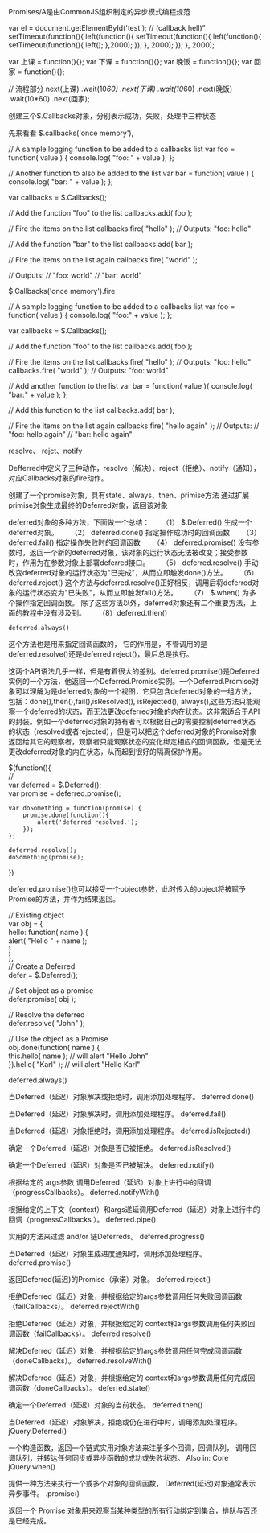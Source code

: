   Promises/A是由CommonJS组织制定的异步模式编程规范


var el = document.getElementById('test');
// (callback hell)”
setTimeout(function(){
  left(function(){
    setTimeout(function(){
       left(function(){
         setTimeout(function(){
           left();
         },2000);
       });
    }, 2000);
  });
}, 2000);







var 上课 = function(){};
var 下课 = function(){};
var 晚饭 = function(){};
var 回家 = function(){};

// 流程部分
next(上课)
    .wait(10*60)
    .next(下课)
    .wait(10*60) 
    .next(晚饭)
    .wait(10*60) 
    .next(回家);


创建三个$.Callbacks对象，分别表示成功，失败，处理中三种状态



先来看看 $.callbacks('once memory'),
   


// A sample logging function to be added to a callbacks list
var foo = function( value ) {
  console.log( "foo: " + value );
};
 
// Another function to also be added to the list
var bar = function( value ) {
  console.log( "bar: " + value );
};
 
var callbacks = $.Callbacks();
 
// Add the function "foo" to the list
callbacks.add( foo );
 
// Fire the items on the list
callbacks.fire( "hello" );
// Outputs: "foo: hello"
 
// Add the function "bar" to the list
callbacks.add( bar );
 
// Fire the items on the list again
callbacks.fire( "world" );
 
// Outputs:
// "foo: world"
// "bar: world"            


$.Callbacks('once memory').fire







// A sample logging function to be added to a callbacks list
var foo = function( value ) {
  console.log( "foo:" + value );
};
 
var callbacks = $.Callbacks();
 
// Add the function "foo" to the list
callbacks.add( foo );
 
// Fire the items on the list
callbacks.fire( "hello" ); // Outputs: "foo: hello"
callbacks.fire( "world" ); // Outputs: "foo: world"
 
// Add another function to the list
var bar = function( value ){
  console.log( "bar:" + value );
};
 
// Add this function to the list
callbacks.add( bar );
 
// Fire the items on the list again
callbacks.fire( "hello again" );
// Outputs:
// "foo: hello again"
// "bar: hello again"



resolve、 rejct、notify

Defferred中定义了三种动作，resolve（解决）、reject（拒绝）、notify（通知），对应Callbacks对象的fire动作。


创建了一个promise对象，具有state、always、then、primise方法
通过扩展primise对象生成最终的Deferred对象，返回该对象

deferred对象的多种方法，下面做一个总结：
　　（1） $.Deferred() 生成一个deferred对象。
　　（2） deferred.done() 指定操作成功时的回调函数
　　（3） deferred.fail() 指定操作失败时的回调函数
　　（4） deferred.promise() 没有参数时，返回一个新的deferred对象，该对象的运行状态无法被改变；接受参数时，作用为在参数对象上部署deferred接口。
　　（5） deferred.resolve() 手动改变deferred对象的运行状态为"已完成"，从而立即触发done()方法。
　　（6）deferred.reject() 这个方法与deferred.resolve()正好相反，调用后将deferred对象的运行状态变为"已失败"，从而立即触发fail()方法。
　　（7） $.when() 为多个操作指定回调函数。
除了这些方法以外，deferred对象还有二个重要方法，上面的教程中没有涉及到。
　　（8）deferred.then()

    deferred.always()

这个方法也是用来指定回调函数的，
它的作用是，不管调用的是deferred.resolve()还是deferred.reject()，最后总是执行。




这两个API语法几乎一样，但是有着很大的差别。deferred.promise()是Deferred实例的一个方法，他返回一个Deferred.Promise实例。一个Deferred.Promise对象可以理解为是deferred对象的一个视图，它只包含deferred对象的一组方法，包括：done(),then(),fail(),isResolved(), isRejected(), always(),这些方法只能观察一个deferred的状态，而无法更改deferred对象的内在状态。这非常适合于API的封装。例如一个deferred对象的持有者可以根据自己的需要控制deferred状态的状态（resolved或者rejected），但是可以把这个deferred对象的Promise对象返回给其它的观察者，观察者只能观察状态的变化绑定相应的回调函数，但是无法更改deferred对象的内在状态，从而起到很好的隔离保护作用。 


$(function(){  
    //  
    var deferred = $.Deferred();  
    var promise = deferred.promise();  
      
    var doSomething = function(promise) {  
        promise.done(function(){  
            alert('deferred resolved.');  
        });  
    };  
      
    deferred.resolve();  
    doSomething(promise);  
})  




deferred.promise()也可以接受一个object参数，此时传入的object将被赋予Promise的方法，并作为结果返回。 


// Existing object  
var obj = {  
  hello: function( name ) {  
    alert( "Hello " + name );  
  }  
},  
// Create a Deferred  
defer = $.Deferred();  
  
// Set object as a promise  
defer.promise( obj );  
  
// Resolve the deferred  
defer.resolve( "John" );  
  
// Use the object as a Promise  
obj.done(function( name ) {  
  this.hello( name ); // will alert "Hello John"  
}).hello( "Karl" ); // will alert "Hello Karl"




deferred.always()

当Deferred（延迟）对象解决或拒绝时，调用添加处理程序。
deferred.done()

当Deferred（延迟）对象解决时，调用添加处理程序。
deferred.fail()

当Deferred（延迟）对象拒绝时，调用添加处理程序。
deferred.isRejected()

确定一个Deferred（延迟）对象是否已被拒绝。
deferred.isResolved()

确定一个Deferred（延迟）对象是否已被解决。
deferred.notify()

根据给定的 args参数 调用Deferred（延迟）对象上进行中的回调 （progressCallbacks）。
deferred.notifyWith()

根据给定的上下文（context）和args递延调用Deferred（延迟）对象上进行中的回调（progressCallbacks ）。
deferred.pipe()

实用的方法来过滤 and/or 链Deferreds。
deferred.progress()

当Deferred（延迟）对象生成进度通知时，调用添加处理程序。
deferred.promise()

返回Deferred(延迟)的Promise（承诺）对象。
deferred.reject()

拒绝Deferred（延迟）对象，并根据给定的args参数调用任何失败回调函数（failCallbacks）。
deferred.rejectWith()

拒绝Deferred（延迟）对象，并根据给定的 context和args参数调用任何失败回调函数（failCallbacks）。
deferred.resolve()

解决Deferred（延迟）对象，并根据给定的args参数调用任何完成回调函数（doneCallbacks）。
deferred.resolveWith()

解决Deferred（延迟）对象，并根据给定的 context和args参数调用任何完成回调函数（doneCallbacks）。
deferred.state()

确定一个Deferred（延迟）对象的当前状态。
deferred.then()

当Deferred（延迟）对象解决，拒绝或仍在进行中时，调用添加处理程序。
jQuery.Deferred()

一个构造函数，返回一个链式实用对象方法来注册多个回调，回调队列， 调用回调队列，并转达任何同步或异步函数的成功或失败状态。
Also in: Core
jQuery.when()

提供一种方法来执行一个或多个对象的回调函数， Deferred(延迟)对象通常表示异步事件。
.promise()

返回一个 Promise 对象用来观察当某种类型的所有行动绑定到集合，排队与否还是已经完成。